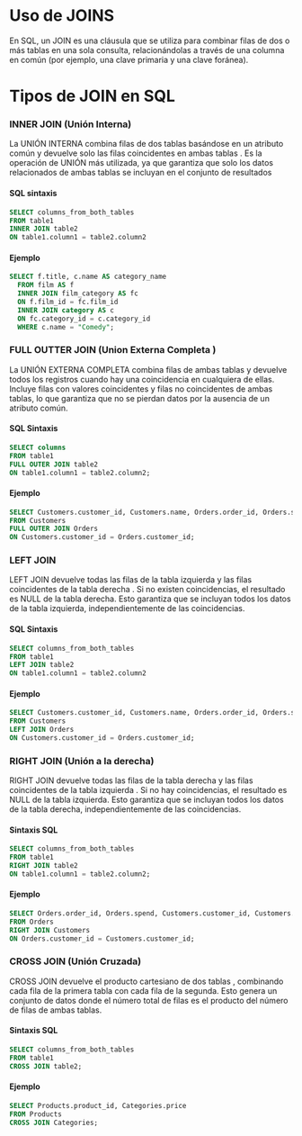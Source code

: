 # Uso de JOINS

En SQL, un JOIN es una cláusula que se utiliza para combinar filas de dos o más tablas en una sola consulta, relacionándolas a través de una columna en común (por ejemplo, una clave primaria y una clave foránea).

# Tipos de JOIN en SQL

### INNER JOIN (Unión Interna)

La UNIÓN INTERNA combina filas de dos tablas basándose en un atributo común y devuelve solo las filas coincidentes en ambas tablas . Es la operación de UNIÓN más utilizada, ya que garantiza que solo los datos relacionados de ambas tablas se incluyan en el conjunto de resultados

#### SQL sintaxis
```sql
SELECT columns_from_both_tables
FROM table1
INNER JOIN table2
ON table1.column1 = table2.column2
```

#### Ejemplo
```sql
SELECT f.title, c.name AS category_name
  FROM film AS f
  INNER JOIN film_category AS fc
  ON f.film_id = fc.film_id
  INNER JOIN category AS c
  ON fc.category_id = c.category_id
  WHERE c.name = "Comedy";
```

### FULL OUTTER JOIN (Union Externa Completa )

La UNIÓN EXTERNA COMPLETA combina filas de ambas tablas y devuelve todos los registros cuando hay una coincidencia en cualquiera de ellas. Incluye filas con valores coincidentes y filas no coincidentes de ambas tablas, lo que garantiza que no se pierdan datos por la ausencia de un atributo común.

#### SQL Sintaxis
```sql
SELECT columns
FROM table1
FULL OUTER JOIN table2
ON table1.column1 = table2.column2;
```

#### Ejemplo
```sql
SELECT Customers.customer_id, Customers.name, Orders.order_id, Orders.spend
FROM Customers
FULL OUTER JOIN Orders
ON Customers.customer_id = Orders.customer_id;
```

### LEFT JOIN
LEFT JOIN devuelve todas las filas de la tabla izquierda y las filas coincidentes de la tabla derecha . Si no existen coincidencias, el resultado es NULL de la tabla derecha. Esto garantiza que se incluyan todos los datos de la tabla izquierda, independientemente de las coincidencias.

#### SQL Sintaxis
```sql
SELECT columns_from_both_tables
FROM table1
LEFT JOIN table2
ON table1.column1 = table2.column2
```

#### Ejemplo
```sql
SELECT Customers.customer_id, Customers.name, Orders.order_id, Orders.spend
FROM Customers
LEFT JOIN Orders
ON Customers.customer_id = Orders.customer_id;
```

### RIGHT JOIN (Unión a la derecha)

RIGHT JOIN devuelve todas las filas de la tabla derecha y las filas coincidentes de la tabla izquierda . Si no hay coincidencias, el resultado es NULL de la tabla izquierda. Esto garantiza que se incluyan todos los datos de la tabla derecha, independientemente de las coincidencias.

#### Sintaxis SQL
```sql
SELECT columns_from_both_tables
FROM table1
RIGHT JOIN table2
ON table1.column1 = table2.column2;
```

#### Ejemplo
```sql
SELECT Orders.order_id, Orders.spend, Customers.customer_id, Customers.name
FROM Orders
RIGHT JOIN Customers
ON Orders.customer_id = Customers.customer_id;
```

### CROSS JOIN (Unión Cruzada)

CROSS JOIN devuelve el producto cartesiano de dos tablas , combinando cada fila de la primera tabla con cada fila de la segunda. Esto genera un conjunto de datos donde el número total de filas es el producto del número de filas de ambas tablas.

#### Sintaxis SQL
```sql
SELECT columns_from_both_tables
FROM table1
CROSS JOIN table2;
```

#### Ejemplo 
```sql
SELECT Products.product_id, Categories.price
FROM Products
CROSS JOIN Categories;
```
